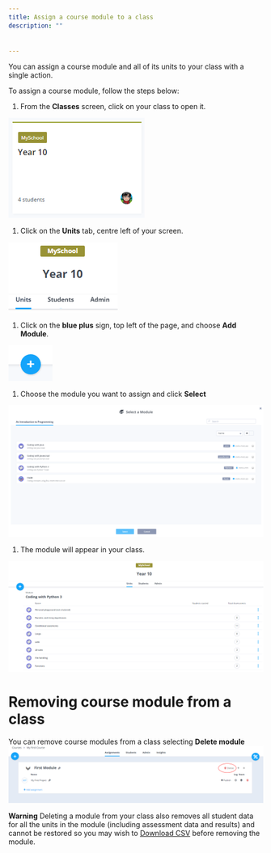 ```yaml
---
title: Assign a course module to a class
description: ""


---
```



You can assign a course module and all of its units to your class with a single action.

To assign a course module, follow the steps below:

1. From the **Classes** screen, click on your class to open it.
<img alt="authtoken" src="/img/manage_classes/year_10_class.png" class="simple"/>

1.  Click on the **Units** tab, centre left of your screen.
<img alt="authtoken" src="/img/manage_classes/units_tab.png" class="simple"/>

1. Click on the **blue plus** sign, top left of the page, and choose **Add Module**.
<img alt="authtoken" src="/img/manage_classes/blue_plus.png" class="simple"/>

1. Choose the module you want to assign and click **Select**
<img alt="authtoken" src="/img/manage_classes/assigning_cm_content/select_module.png" class="simple"/>

1. The module will appear in your class.
<img alt="authtoken" src="/img/manage_classes/assigning_cm_content/module_in_class.png" class="simple"/>

# Removing course module from a class

You can remove course modules from a class selecting **Delete module**
<img alt="authtoken" src="/img/manage_classes/deletemodule.png" class="simple"/>

**Warning**
Deleting a module from your class also removes all student data for all the units in the module (including assessment data and results) and cannot be restored so you may wish to [Download CSV](/classes/monitor/progress#downloadcsv) before removing the module.




